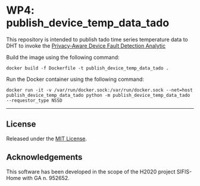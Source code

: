 # WP4: publish_device_temp_data_tado
This repository is intended to publish tado time series temperature data to DHT to invoke the [Privacy-Aware Device Fault Detection Analytic](https://github.com/sifis-home/flask-device-anomaly-detection)

Build the image using the following command:

`docker build -f Dockerfile -t publish_device_temp_data_tado .`

Run the Docker container using the following command:

`docker run -it -v /var/run/docker.sock:/var/run/docker.sock --net=host publish_device_temp_data_tado python -m publish_device_temp_data_tado --requestor_type NSSD`

---
## License

Released under the [MIT License](LICENSE).

## Acknowledgements

This software has been developed in the scope of the H2020 project SIFIS-Home with GA n. 952652.
